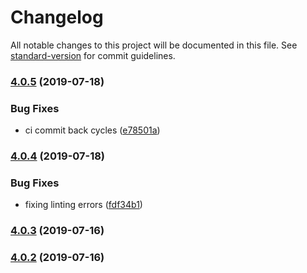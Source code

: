 # Changelog

All notable changes to this project will be documented in this file. See [standard-version](https://github.com/conventional-changelog/standard-version) for commit guidelines.

### [4.0.5](https://github.com/debens/gatsby-plugin-scss-typescript/compare/v4.0.4...v4.0.5) (2019-07-18)


### Bug Fixes

* ci commit back cycles ([e78501a](https://github.com/debens/gatsby-plugin-scss-typescript/commit/e78501a))



### [4.0.4](https://github.com/debens/gatsby-plugin-scss-typescript/compare/v4.0.3...v4.0.4) (2019-07-18)

### Bug Fixes

-   fixing linting errors ([fdf34b1](https://github.com/debens/gatsby-plugin-scss-typescript/commit/fdf34b1))

### [4.0.3](https://github.com/debens/gatsby-plugin-scss-typescript/compare/v4.0.2...v4.0.3) (2019-07-16)

### [4.0.2](https://github.com/debens/gatsby-plugin-scss-typescript/compare/v1.0.2...v4.0.2) (2019-07-16)

